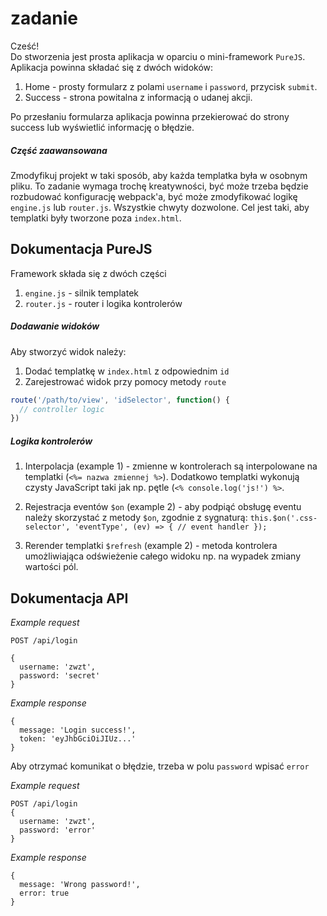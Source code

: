 # zadanie

Cześć!  
Do stworzenia jest prosta aplikacja w oparciu o mini-framework `PureJS`. Aplikacja powinna składać się z dwóch widoków:
1. Home - prosty formularz z polami `username` i `password`, przycisk `submit`.
2. Success - strona powitalna z informacją o udanej akcji.

Po przesłaniu formularza aplikacja powinna przekierować do strony success lub wyświetlić informację o błędzie.

##### Część zaawansowana
Zmodyfikuj projekt w taki sposób, aby każda templatka była w osobnym pliku. To zadanie wymaga trochę kreatywności, być może trzeba będzie rozbudować konfigurację webpack'a, być może zmodyfikować logikę `engine.js` lub `router.js`. Wszystkie chwyty dozwolone. Cel jest taki, aby templatki były tworzone poza `index.html`.

## Dokumentacja PureJS

Framework składa się z dwóch części
1. `engine.js` - silnik templatek
2. `router.js` - router i logika kontrolerów

##### Dodawanie widoków

Aby stworzyć widok należy:
1. Dodać templatkę w `index.html` z odpowiednim `id`
2. Zarejestrować widok przy pomocy metody `route`

```javascript
route('/path/to/view', 'idSelector', function() {
  // controller logic
})
```

##### Logika kontrolerów

1. Interpolacja (example 1) - zmienne w kontrolerach są interpolowane na templatki (`<%= nazwa zmiennej %>`). Dodatkowo templatki wykonują czysty JavaScript taki jak np. pętle (`<% console.log('js!') %>`.

2. Rejestracja eventów `$on` (example 2) - aby podpiąć obsługę eventu należy skorzystać z metody `$on`, zgodnie z sygnaturą: `this.$on('.css-selector', 'eventType', (ev) => { // event handler });`
3. Rerender templatki `$refresh` (example 2) - metoda kontrolera umożliwiająca odświeżenie całego widoku np. na wypadek zmiany wartości pól.

## Dokumentacja API
*Example request*
```
POST /api/login

{
  username: 'zwzt',
  password: 'secret'
}
```
*Example response*
```
{
  message: 'Login success!',
  token: 'eyJhbGciOiJIUz...'
}
```

Aby otrzymać komunikat o błędzie, trzeba w polu `password` wpisać `error`

*Example request*
```
POST /api/login
{
  username: 'zwzt',
  password: 'error'
}
```
*Example response*
```
{
  message: 'Wrong password!',
  error: true
}
```

